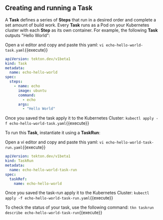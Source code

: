 ## Creating and running a Task

A **Task** defines a series of **Steps** that run in a desired order and complete a set amount of build work. Every **Task** runs as a Pod on your Kubernetes cluster with each **Step** as its own container. For example, the following **Task** outputs "Hello World":

Open a vi editor and copy and paste this yaml:
`vi echo-hello-world-task.yaml`{{execute}}

```yaml
apiVersion: tekton.dev/v1beta1
kind: Task
metadata:
  name: echo-hello-world
spec:
  steps:
    - name: echo
      image: ubuntu
      command:
        - echo
      args:
        - "Hello World"
```

Once you saved the task apply it to the Kubernetes Cluster:
`kubectl apply -f echo-hello-world-task.yaml`{{execute}}

To run this **Task**, instantiate it using a **TaskRun**:

Open a vi editor and copy and paste this yaml:
`vi echo-hello-world-task-run.yaml`{{execute}}

```yaml
apiVersion: tekton.dev/v1beta1
kind: TaskRun
metadata:
  name: echo-hello-world-task-run
spec:
  taskRef:
    name: echo-hello-world
```

Once you saved the task-run apply it to the Kubernetes Cluster:
`kubectl apply -f echo-hello-world-task-run.yaml`{{execute}}

To check the status of your task, use the following command:
`tkn taskrun describe echo-hello-world-task-run`{{execute}}
